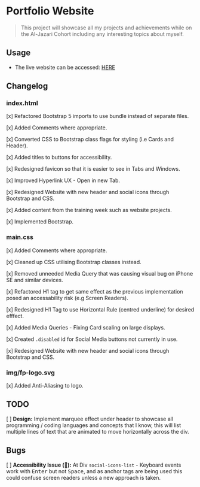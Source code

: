 # Portfolio Website

> This project will showcase all my projects and achievements while on the Al-Jazari Cohort including any interesting topics about myself.

## Usage

* The live website can be accessed: [HERE](https://futureproof-portfolio-terry.netlify.app/)

## Changelog

### index.html
[x] Refactored Bootstrap 5 imports to use bundle instead of separate files.

[x] Added Comments where appropriate.

[x] Converted CSS to Bootstrap class flags for styling (i.e Cards and Header).

[x] Added titles to buttons for accessibility.

[x] Redesigned favicon so that it is easier to see in Tabs and Windows.

[x] Improved Hyperlink UX - Open in new Tab.

[x] Redesigned Website with new header and social icons through Bootstrap and CSS.

[x] Added content from the training week such as website projects.

[x] Implemented Bootstrap.

### main.css
[x] Added Comments where appropriate.

[x] Cleaned up CSS utilising Bootstrap classes instead.

[x] Removed unneeded Media Query that was causing visual bug on iPhone SE and similar devices.

[x] Refactored H1 tag to get same effect as the previous implementation posed an accessability risk (e.g Screen Readers).

[x] Redesigned H1 Tag to use Horizontal Rule (centred underline) for desired efffect.

[x] Added Media Queries - Fixing Card scaling on large displays.

[x] Created `.disabled` id for Social Media buttons not currently in use.

[x] Redesigned Website with new header and social icons through Bootstrap and CSS.


### img/fp-logo.svg
[x] Added Anti-Aliasing to logo.

## TODO
[ ] **Design:** Implement marquee effect under header to showcase all programming / coding languages and concepts that I know, this will list multiple lines of text that are animated to move horizontally across the div.

## Bugs

[ ] **Accessibility Issue (🔴):**  At Div `social-icons-list` - Keyboard events work with <kbd>Enter</kbd> but not <kbd>Space</kbd>, and as anchor tags are being used this could confuse screen readers unless a new approach is taken.
